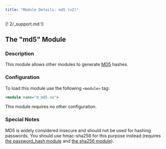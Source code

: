 ```yaml
---
title: "Module Details: md5 (v2)"
---
```


{! 2/_support.md !}

## The "md5" Module

### Description

This module allows other modules to generate [MD5](https://en.wikipedia.org/wiki/MD5) hashes.

### Configuration

To load this module use the following `<module>` tag:

```xml
<module name="m_md5.so">
```

This module requires no other configuration.

### Special Notes

MD5 is widely considered insecure and should not be used for hashing passwords. You should use hmac-sha256 for this purpose instead (requires [the password_hash module](/2/modules/password_hash) and [the sha256 module](/2/modules/sha256)).

